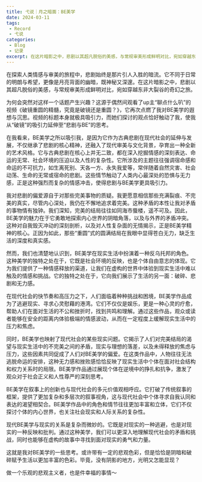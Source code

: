 ```yaml
---
title: 弋说｜月之暗面：BE美学
date: 2024-03-11
tags: 
 - Record
 - 弋说
categories:
 - Blog
 - 记录
excerpt: 在这片暗影之中，悲剧以其超凡脱俗的美感，与常规审美形成鲜明对比，宛如穿越东非大裂谷的奇幻之旅。
---
```



在探索人类情感与审美的旅程中，悲剧始终是那片引人入胜的暗流。它不同于日常的明朗与希望，更像是月亮背面的幽暗，既神秘又深邃。在这片暗影之中，悲剧以其超凡脱俗的美感，与常规审美形成鲜明对比，宛如穿越东非大裂谷的奇幻之旅。

为何会突然对这样一个话题产生兴趣？这源于偶然间观看了up主“聊点什么叭”的视频《破镜重圆的精髓，究竟是破镜还是重圆？》，它再次点燃了我对BE美学的遐想与沉思。视频的标题本身就极具吸引力，而她们探讨的观点恰好触动了我，使我从“破镜”的吸引力延伸至“悲剧与BE”的思考。

在我看来，BE美学之所以吸引我，是因为它作为古典悲剧在现代社会的延伸与发展，不仅继承了悲剧的核心精神，还融入了现代审美与文化背景，孕育出一种全新的艺术风格。它与古典悲剧在核心上并无二致，都在深入挖掘情感的深刻表达、命运的无常、社会环境的压迫以及人性的复杂性。它所涉及的主题往往强调宿命感和命运的不可抗力，如生离死别、天各一方、永失我爱等，常伴随着自然灾害、社会动荡、生命的无常或宿命的悲剧。这些情节触动了人类内心最深处的恐惧与无力感，正是这种强烈而复杂的情感冲击，使得悲剧与BE美学更具吸引力。

我对悲剧的偏爱源自于对那些完美事物的质疑。我更愿意相信那些充满裂痕、不完美的真实，尽管内心深处，我仍在不懈地追求着完美。这种矛盾的本性让我对矛盾的事物情有独钟。我们深知，完美的结局往往如同海市蜃楼，遥不可及。因此，BE美学的魅力在于它勇敢地探索内心世界的阴暗角落，以及与外界的矛盾冲突。这种对自我毁灭冲动的深刻剖析，以及对人性复杂面的无情揭示，正是BE美学精神的核心。正因为如此，那些“重圆”式的圆满结局在我眼中显得苍白无力，缺乏生活的深度和真实感。

然而，我们也清楚地认识到，BE美学在现实生活中扮演着一种反乌托邦的角色。这种美学的独特之处在于，它既是社会环境的反映，也是个体自由意志的体现。它为我们提供了一种情感释放的渠道，让我们在虚构的世界中体验到现实生活中难以触及的情感和挑战。它的独特之处在于，它向我们展示了生活的另一面：破碎、悲剧和无力感。

在现代社会的快节奏和高压力之下，人们面临着种种挑战和困境，BE美学作品成为了逃避现实、寻求心灵慰藉的港湾。它们不仅仅是娱乐，更是一种心灵的疗愈，帮助人们在面对生活的不公和挫折时，找到共鸣和理解。通过这些作品，观众或读者能够在安全的距离内体验极端的情感波动，从而在一定程度上缓解现实生活中的压力和焦虑。

同时，BE美学也映射了现代社会的某些现实问题。它揭示了人们对完美结局的渴望与现实生活中的不完美之间的矛盾，现实与理想的落差，以及未得释放的焦虑与压力，这些因素共同促成了人们对BE美学的偏爱。在这类作品中，人物往往无法逃脱命运的安排，这种无力感和挫败感恰恰反映了现实生活中个体在面对社会结构和权力关系时的局限。BE美学作品通过展现个体在逆境中的挣扎和抗争，激发了观众对于社会正义和人性尊严的深刻思考。

BE美学在叙事上的创新也与现代社会的多元价值观相呼应。它打破了传统叙事的框架，提供了更加复杂和多层次的叙事视角，这与现代社会中个体寻求自我认同和表达的渴望相契合。BE美学作品中的角色和情节往往更加丰富和立体，它们不仅探讨个体的内心世界，也关注社会现实和人际关系的复杂性。

现代BE美学与现实的关系是复杂而微妙的。它既是对现实的一种逃避，也是对现实的一种反映和批判。通过这种美学，我们可以更深入地理解现代社会的矛盾和挑战，同时也能够在虚构的故事中寻找到面对现实的勇气和力量。

这就是我对BE美学的一些思考。或许带有一定的悲观色彩，但是恰恰是阴暗和破碎赋予生活以更加丰富的色彩。毕竟，没有阴影的地方，光明又怎能显现？

做一个乐观的悲观主义者，也是件幸福的事情～

